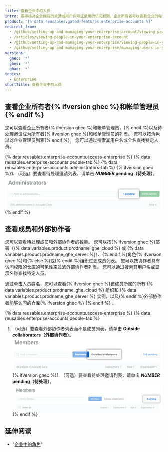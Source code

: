```yaml
---
title: 查看企业中的人员
intro: 要审核对企业拥有的资源或用户许可证使用的访问权限，企业所有者可以查看企业的每个管理员和成员。
product: '{% data reusables.gated-features.enterprise-accounts %}'
redirect_from:
  - /github/setting-up-and-managing-your-enterprise-account/viewing-people-in-your-enterprise-account
  - /articles/viewing-people-in-your-enterprise-account
  - /github/setting-up-and-managing-your-enterprise/viewing-people-in-your-enterprise
  - /github/setting-up-and-managing-your-enterprise/managing-users-in-your-enterprise/viewing-people-in-your-enterprise
versions:
  ghec: '*'
  ghes: '*'
  ghae: '*'
topics:
  - Enterprise
shortTitle: 查看企业中的人员
---
```


## 查看企业所有者{% ifversion ghec %}和帐单管理员{% endif %}

您可以查看企业所有者{% ifversion ghec %}和帐单管理员，{% endif %}以及待处理邀请成为所有者{% ifversion ghec %}和帐单管理员的列表。 您可以按角色过滤企业管理员列表{% endif %}。 您可以通过搜索其用户名或全名查找特定人员。

{% data reusables.enterprise-accounts.access-enterprise %}
{% data reusables.enterprise-accounts.people-tab %}
{% data reusables.enterprise-accounts.administrators-tab %}
{% ifversion ghec %}1. （可选）要查看待处理邀请列表，请单击 **_NUMBER_ pending（待处理）**。
  ![搜索和过滤选项右侧的 "NUMBER 待处理" 按钮](/assets/images/help/enterprises/administrators-pending.png){% endif %}

## 查看成员和外部协作者

您可以查看待处理成员和外部协作者的数量。 您可以按{% ifversion ghec %}部署（{% data variables.product.prodname_ghe_cloud %} 或 {% data variables.product.prodname_ghe_server %}）、{% endif %}角色{% ifversion ghec %}和{% else %}或{% endif %}组织过滤成员列表。 您可以按协作者具有访问权限的仓库的可见性来过滤外部协作者列表。 您可以通过搜索其用户名或显示名称查找特定人员。

通过单击人员姓名，您可以查看{% ifversion ghec %}该成员所属的所有 {% data variables.product.prodname_ghe_cloud %} 组织和 {% data variables.product.prodname_ghe_server %} 实例，以及{% endif %}外部协作者能够访问的仓库{% ifversion ghec %} {% endif %} 。

{% data reusables.enterprise-accounts.access-enterprise %}
{% data reusables.enterprise-accounts.people-tab %}
1. （可选）要查看外部协作者列表而不是成员列表，请单击 **Outside collaborators（外部协作者）**。 ![组织成员页面上的外部协作者选项卡](/assets/images/help/business-accounts/outside-collaborators-tab.png)
{% ifversion ghec %}1. （可选）要查看待处理邀请列表，请单击 **_NUMBER_ pending（待处理）**。
  ![搜索和过滤选项右侧的 "NUMBER 待处理" 按钮](/assets/images/help/enterprises/members-pending.png){% endif %}

## 延伸阅读

- "[企业中的角色](/admin/user-management/managing-users-in-your-enterprise/roles-in-an-enterprise)"
